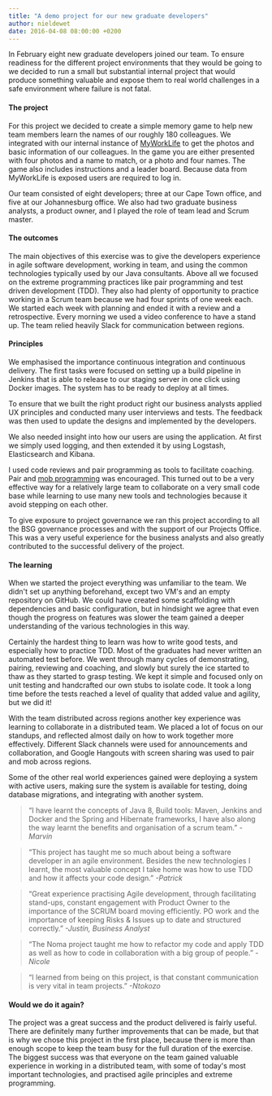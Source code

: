 ```yaml
---
title: "A demo project for our new graduate developers"
author: nieldewet
date: 2016-04-08 08:00:00 +0200
---
```


In February eight new graduate developers joined our team. To ensure readiness
for the different project environments that they would be going to we decided
to run a small but substantial internal project that would produce something
valuable and expose them to real world challenges in a safe environment where
failure is not fatal. <!--more-->

#### The project

For this project we decided to create a simple memory game to help new team
members learn the names of our roughly 180 colleagues. We integrated with our
internal instance of [MyWorkLife](http://myworklife.com) to get the photos and
basic information of our colleagues. In the game you are either presented with
four photos and a name to match, or a photo and four names. The game also
includes instructions and a leader board. Because data from MyWorkLife is
exposed users are required to log in.

Our team consisted of eight developers; three at our Cape Town office, and five
at our Johannesburg office. We also had two graduate business analysts, a
product owner, and I played the role of team lead and Scrum master.

#### The outcomes

The main objectives of this exercise was to give the developers experience in
agile software development, working in team, and using the common technologies
typically used by our Java consultants. Above all we focused on the extreme
programming practices like pair programming and test driven development (TDD). They
also had plenty of opportunity to practice working in a Scrum team because we had
four sprints of one week each. We started each week with planning and ended it
with a review and a retrospective. Every morning we used a video conference to
have a stand up. The team relied heavily Slack for communication between
regions.

#### Principles

We emphasised the importance continuous integration and continuous delivery.
The first tasks were focused on setting up a build pipeline in Jenkins that
is able to release to our staging server in one click using Docker images. The
system has to be ready to deploy at all times.

To ensure that we built the right product right our business analysts applied
UX principles and conducted many user interviews and tests. The feedback was
then used to update the designs and implemented by the developers.

We also needed insight into how our users are using the application. At first
we simply used logging, and then extended it by using Logstash, Elasticsearch
and Kibana.

I used code reviews and pair programming as tools to facilitate coaching. Pair
and [mob programming](https://en.wikipedia.org/wiki/Mob_programming) was
encouraged. This turned out to be a very effective way for a relatively large
team to collaborate on a very small code base while learning to use many new
tools and technologies because it avoid stepping on each other.

To give exposure to project governance we ran this project according to all the
BSG governance processes and with the support of our Projects Office. This was
a very useful experience for the business analysts and also greatly contributed
to the successful delivery of the project.

#### The learning

When we started the project everything was unfamiliar to the team. We didn't
set up anything beforehand, except two VM's and an empty repository on GitHub.
We could have created some scaffolding with dependencies and basic
configuration, but in hindsight we agree that even though the progress on
features was slower the team gained a deeper understanding of the various
technologies in this way.

Certainly the hardest thing to learn was how to write good tests, and
especially how to practice TDD. Most of the graduates had never written an
automated test before. We went through many cycles of demonstrating, pairing,
reviewing and coaching, and slowly but surely the ice started to thaw as they
started to grasp testing. We kept it simple and focused only on unit testing
and handcrafted our own stubs to isolate code. It took a long time before the
tests reached a level of quality that added value and agility, but we did it!

With the team distributed across regions another key experience was learning to
collaborate in a distributed team. We placed a lot of focus on our standups,
and reflected almost daily on how to work together more effectively. Different
Slack channels were used for announcements and collaboration, and Google
Hangouts with screen sharing was used to pair and mob across regions.

Some of the other real world experiences gained were deploying a system with
active users, making sure the system is available for testing, doing database
migrations, and integrating with another system.

> “I have learnt the concepts of Java 8, Build tools: Maven, Jenkins and Docker
> and the Spring and Hibernate frameworks, I have also along the way learnt the
> benefits and organisation of a scrum team.” _-Marvin_

> “This project has taught me so much about being a software developer in an
> agile environment. Besides the new technologies I learnt, the most valuable
> concept I take home was how to use TDD and how it affects your code design.”
> _-Patrick_

> “Great experience practising Agile development, through facilitating
> stand-ups, constant engagement with Product Owner  to the importance of the
> SCRUM board moving efficiently. PO work and the importance of keeping Risks &
> Issues up to date and structured correctly.” _-Justin, Business Analyst_

> “The Noma project taught me how to refactor my code and apply TDD as well as
> how to code in collaboration with a big group of people.” _-Nicole_

> “I learned from being on this project, is that constant communication is very
> vital in team projects.” _-Ntokozo_

#### Would we do it again?

The project was a great success and the product delivered is fairly useful.
There are definitely many further improvements that can be made, but that is
why we chose this project in the first place, because there is more than enough
scope to keep the team busy for the full duration of the exercise. The biggest
success was that everyone on the team gained valuable experience in working in
a distributed team, with some of today's most important technologies, and
practised agile principles and extreme programming.
